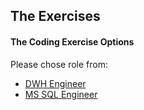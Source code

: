 ## The Exercises

#### The Coding Exercise Options

Please chose role from:

* [DWH Engineer](./sql/README.md)
* [MS SQL Engineer](./ms_sql/README.md)